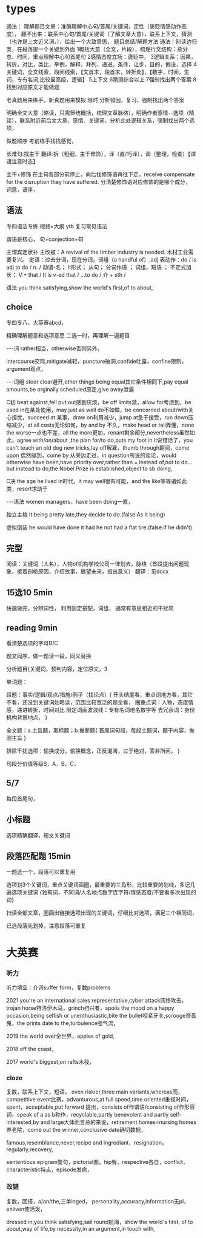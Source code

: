 # types

通法：
理解题目文章：准确理解中心句/首尾/关键词，定性（褒贬情感动作态度），
翻不出来：联系中心句/首尾/关键词（了解文章大意），联系上下文，猜测（也许是上文近义词，），给出一个大致意思，
题目总结/解题方法
通法：别读边归类，在段落提一个关键到外面
1概括大意（全文，片段），梳理行文结构：总分总、时间，重点理解中心句首尾句
2感情态度立场：褒贬中，
3逻辑关系：因果，转折，对比，类比，举例，解释，并列，递进，条件，让步，目的，假设，选择
4关键词，全文线索，段间线索，【文首末，段首末，转折处】，【数字，时间，生词，专有名词,比较最高级，逻辑】
5上下文
6猜测综合以上
7强制找出两个答案
8找到对应原文才能做题

老真题用来练手，新真题用来模拟
限时
分析错因，复习，强制找出两个答案

明确全文大意（略读，只需笼统概括，梳理文章脉络），明确作者感情--选项（精读），联系附近前后文大意、感情、关键词，分析此处逻辑关系，强制找出两个选项，

做题顺序
考前练手找找感觉，


长难句:找主干
翻译:拆（粗细，主干修饰），译（直/巧译），调（整理，检查）【谓语注意时态】

主干+修饰
在主句各部分前停止，向后找修饰语再往下走，receive compensate for the disruption they have suffered.
分清楚修饰语对应修饰的是哪个成分，
词意，语序， 







## 语法
专四语法专练
视频+大纲
ytb
复习常见语法


谓语是核心，
句+conjection+句

主谓宾定状补
主改被：A revival of the timber industry is needed. 木材工业需要复兴。
定语：过去分词，现在分词，词组（a handful of）,adj
表动作：do / is adj to do / n. /
动谓-名； It形式； 从句； 分词作语 ； 词组，短语 ； 不定式加长； 
V:+ that /  It is v-ed that / ...to do / 介 + sth / 


语法
you think satisfying,show the world's first,of to about,




## choice
专四专八，大英赛abcd，


精确理解题意和选项意思
二选一时，再理解一遍题目

---词
rather相当，otherwise否则另外，

intercourse交际,mitigate减轻，puncture破洞,confide吐露，confine限制，argument观点，


---词组
steer clear避开,other things being equal其它条件相同下,pay equal amounts,be orginally scheduled原定,give away泄露

C初
beat against,fell put out感到厌烦，be off limits禁，allow for考虑到，be used in在某处使用，may just as well do不如做，be concerned about/with关心担忧，succeed at 某事，draw on利用减少，jump at急于接受，run down压缩减少，at all costs无论如何，by and by 不久，make head or tail弄懂，none the worse一点也不差，all the more更加，renant剩余部分,nevertheless虽然如此，agree with/on/about ,the plan for/to do,puts my foot in it说错话了，you can't teach an old dog new tricks,lay off解雇，thumb through翻阅，come upon 偶然碰到，come by 从旁边走过，in question所说的谈论，would otherwise have been,have priority over,rather than = instead of,not to do... but instead to do,the Nobel Prize is established,object to sb doing, 

C决
the age he lived in时代，it may well很有可能，and the like等等诸如此类，resort求助于


---语法
women managers，have been doing一直，

独立主格
It being pretty late,they decide to do.(false:As it being)

虚拟倒装
he would have done it had he not had a flat tire.(false:if he didn't)



## 完型
阅读：关键词（人名），人物of机构学校公司一律划去，脉络（首段提出问题现象，接着剖析原因，介绍故事，展望未来，指出意义）
翻译：见docx
## 15选10 5min
快速做完，分辨词性，
利用固定搭配，词组，
通常有意思相近的干扰项


## reading 9min
看清楚选项的字母B/C

题文同序，做一题读一段，同义替换


分析题目{关键词，预判内容，定位原文，3


  单词题：

  段题：事实/逻辑/观点/措施/例子（找论点）{
    开头结尾看，重点词地方看，其它不看，还没到关键词处略读，范围比较宽泛的题全看，
    圈重点词：人物，态度情感，递进转折，时间对比
    限定词画波浪线：专有名词地名数字等
    去冗余词：身份机构背景地点，
  }

  全文题：a.主旨题，取标题；b.推断题{
    首尾词句段，每段主题词，题干内容，推测主旨
  }

  排除干扰选项：偷换成分，偷换概念，正反混淆，过于绝对，答非所问，
}


句段分价值等级S，A，B，C，


## 5/7
每段首尾句，

## 小标题
选项精确翻译，短文关键词

## 段落匹配题 15min
一题选一个，段落可以重复用

选项划3个关键词，重点关键词画圈，最重要的三角形，比较重要的划线，多记几遍选项关键词
{独有词，不同词/人名地点数字连字符/情感态度/不要看多次出现的词}

扫读全部文章，圈画出链接选项出现的关键词，仔细比对选项，满足三个相同词，

已选段落先划掉，注意段落可重复


# 大英赛


### 听力
听力填空：介词suffer form，复数problems

2021
you're an international sales representative,cyber attack网络攻击，trojan horse特洛伊木马，grinch扫兴者，spoils the mood on a happy occasion,being selfish or unenthusiastic,bite the bullet咬紧牙关,scrooge吝啬鬼，the prints date to the,turbulence强气流，

2019
the world over全世界，apples of gold,

2018
off the coast，

2017
world's biggest,on rafts木筏，



### cloze
复数，联系上下文，短语，
even riskier,three main variants,whereas而，competitive event比赛，advanturous,at full speed,time oriented重视时间，spent，acceptable,put forward 提出，consists of作谓语/consisting of作形容词，speak of a as b称作，recyclable,partly benevolent and partly self-interested,by and large大体而言总的来说，retirement homes=nursing homes养老院，come out the winner,conclusive date确切数据，

famous,resemblance,never,recipe and ingrediant，resignation，regularly,recovery,

sententious epigram警句，pictorial图，hip臀，respective各自，conflict，characteristic特点，episode发病，

### 改错

复数，固搭，a/an/the,三单inged，
personality,accuracy,information无pl，enliven使活泼，

dressed in,you think satisfying,sail round航海，show the world's first, of to about,way of life,by necessity,in an argument,in touch with,





